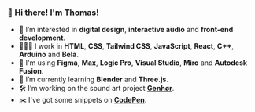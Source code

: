 ### 👋 Hi there! I'm Thomas!
- 👀 I’m interested in **digital design**, **interactive audio** and **front-end development**.
- 👨🏻‍💻 I work in **HTML**, **CSS**, **Tailwind CSS**, **JavaScript**, **React**, **C++**, **Arduino** and **Bela**.
- 🚀 I'm using **Figma**, **Max**, **Logic Pro**, **Visual Studio**, **Miro** and **Autodesk Fusion**.
- 🌱 I’m currently learning **Blender** and **Three.js**.
- 🛠️ I’m working on the sound art project **[Genhør](https://www.hoerbar.dk/?page=genhoer)**.
- ✂️ I've got some snippets on **[CodePen](https://codepen.io/ThomasEgMatthiesen)**.
